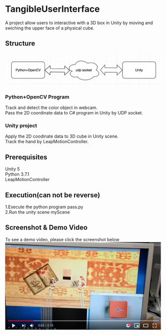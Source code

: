 # TangibleUserInterface
A project allow users to interactive with a 3D box in Unity by moving and swiching the upper face of a physical cube.

## Structure
![Structure](https://github.com/ShirleyDong/tangibleUserInterface/blob/master/structure.JPG)
### Python+OpenCV Program
Track and detect the color object in webcam.<br/>
Pass the 2D coordinate data to C# program in Unity by UDP socket.
### Unity project
Apply the 2D coodinate data to 3D cube in Unity scene.<br/>
Track the hand by LeapMotionController.

## Prerequisites
Unity 5<br/>
Python 3.7.1<br/>
LeapMotionController

## Execution(can not be reverse)
1.Execute the python program pass.py</br>
2.Run the unity scene myScene

Screenshot & Demo Video
-----------------------
To see a demo video, please click the screenshot below
[![tangibleUserInterface](https://github.com/ShirleyDong/tangibleUserInterface/blob/master/Screen%20Shot%202018-10-29%20at%201.15.21%20PM.png)](https://www.youtube.com/watch?v=sGbt2mjmxBE "OpenCV+ Python Colour Tracking in Unity")






